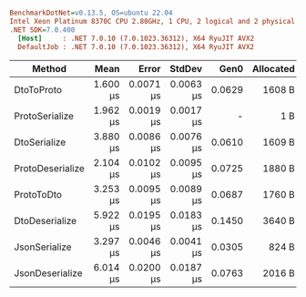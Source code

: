 ``` ini

BenchmarkDotNet=v0.13.5, OS=ubuntu 22.04
Intel Xeon Platinum 8370C CPU 2.80GHz, 1 CPU, 2 logical and 2 physical cores
.NET SDK=7.0.400
  [Host]     : .NET 7.0.10 (7.0.1023.36312), X64 RyuJIT AVX2
  DefaultJob : .NET 7.0.10 (7.0.1023.36312), X64 RyuJIT AVX2


```
|           Method |     Mean |     Error |    StdDev |   Gen0 | Allocated |
|----------------- |---------:|----------:|----------:|-------:|----------:|
|       DtoToProto | 1.600 μs | 0.0071 μs | 0.0063 μs | 0.0629 |    1608 B |
|   ProtoSerialize | 1.962 μs | 0.0019 μs | 0.0017 μs |      - |       1 B |
|     DtoSerialize | 3.880 μs | 0.0086 μs | 0.0076 μs | 0.0610 |    1609 B |
| ProtoDeserialize | 2.104 μs | 0.0102 μs | 0.0095 μs | 0.0725 |    1880 B |
|       ProtoToDto | 3.253 μs | 0.0095 μs | 0.0089 μs | 0.0687 |    1760 B |
|   DtoDeserialize | 5.922 μs | 0.0195 μs | 0.0183 μs | 0.1450 |    3640 B |
|    JsonSerialize | 3.297 μs | 0.0046 μs | 0.0041 μs | 0.0305 |     824 B |
|  JsonDeserialize | 6.014 μs | 0.0200 μs | 0.0187 μs | 0.0763 |    2016 B |
